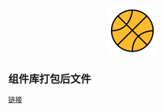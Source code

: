 <p align="center"><a href="https://zhoubin-datareachable.github.io/storybook-docs/" target="_blank" rel="noopener noreferrer"><img width="100" src="./logo.svg" alt="logo"></a></p>

## 组件库打包后文件

[链接](https://zhoubin-datareachable.github.io/storybook-docs/)